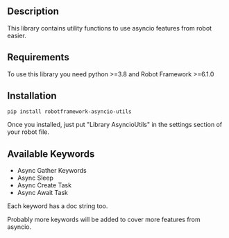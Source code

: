## Description

This library contains utility functions to use asyncio features from robot easier.

## Requirements

To use this library you need python >=3.8 and Robot Framework >=6.1.0

## Installation

```
pip install robotframework-asyncio-utils
```

Once you installed, just put "Library    AsyncioUtils" in the settings section of your robot file.

## Available Keywords

- Async Gather Keywords
- Async Sleep
- Async Create Task
- Async Await Task

Each keyword has a doc string too.

Probably more keywords will be added to cover more features from asyncio.
